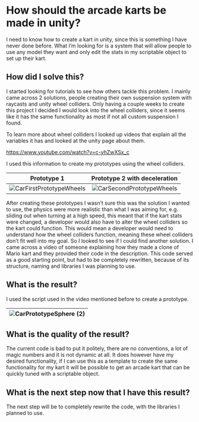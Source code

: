 # How should the arcade karts be made in unity?
I need to know how to create a kart in unity, since this is something I have never done before. What I’m looking for is a system that will allow people to use any model they want and only edit the stats in my scriptable object to set up their kart.

## How did I solve this?
I started looking for tutorials to see how others tackle this problem. I mainly came across 2 solutions, people creating their own suspension system with raycasts and unity wheel colliders. Only having a couple weeks to create this project I decided I would look into the wheel colliders, since it seems like it has the same functionality as most if not all custom suspension I found.

To learn more about wheel colliders I looked up videos that explain all the variables it has and looked at the unity page about them.

https://www.youtube.com/watch?v=c-yhZwXSx_c

I used this information to create my prototypes using the wheel colliders.

|Prototype 1|Prototype 2 with deceleration|
|:-------------:|:------------------------------------:|
|![CarFirstPrototypeWheels](https://github.com/Timsel1/S6-Portfolio/assets/90602424/61b8f604-22f7-451f-940f-3b3b8aebe17d)|![CarSecondPrototypeWheels](https://github.com/Timsel1/S6-Portfolio/assets/90602424/44c0eb04-b98f-4599-b71d-5db0e5d0a2eb)|

After creating these prototypes I wasn’t sure this was the solution I wanted to use, the physics were more realistic than what I was aiming for, e.g. sliding out when turning at a high speed, this meant that if the kart stats were changed, a developer would also have to alter the wheel colliders so the kart could function. This would mean a developer would need to understand how the wheel colliders function, meaning these wheel colliders don’t fit well into my goal. So I looked to see if I could find another solution. I came across a video of someone explaining how they made a clone of Mario kart and they provided their code in the description. This code served as a good starting point, but had to be completely rewritten, because of its structure, naming and libraries I was planning to use.

## What is the result?
I used the script used in the video mentioned before to create a prototype.

|![CarPrototypeSphere (2)](https://github.com/Timsel1/S6-Portfolio/assets/90602424/db437b0d-5db2-4044-a770-b3653952b12b)|
|:-:|

## What is the quality of the result?
The current code is bad to put it politely, there are no conventions, a lot of magic numbers and it is not dynamic at all. It does however have my desired functionality, if I can use this as a template to create the same functionality for my kart it will be possible to get an arcade kart that can be quickly tuned with a scriptable object.

## What is the next step now that I have this result?
The next step will be to completely rewrite the code, with the libraries I planned to use.
